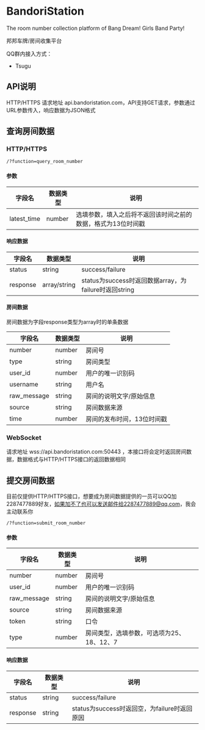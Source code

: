 # BandoriStation

The room number collection platform of Bang Dream! Girls Band Party!

邦邦车牌/房间收集平台

QQ群内接入方式：
- Tsugu

## API说明

HTTP/HTTPS 请求地址 api.bandoristation.com，API支持GET请求，参数通过URL参数传入，响应数据为JSON格式

## 查询房间数据

### HTTP/HTTPS

```
/?function=query_room_number
```

#### 参数

| 字段名 | 数据类型 | 说明 |
| ---- | --- | ------- |
| latest_time | number | 选填参数，填入之后将不返回该时间之前的数据，格式为13位时间戳 |

#### 响应数据

| 字段名 | 数据类型 | 说明 |
| ---- | --- | ------- |
| status | string | success/failure |
| response | array/string | status为success时返回数据array，为failure时返回string |

#### 房间数据

房间数据为字段response类型为array时的单条数据

| 字段名 | 数据类型 | 说明 |
| ---- | --- | ------- |
| number | number | 房间号 |
| type | string | 房间类型 |
| user_id | number | 用户的唯一识别码 |
| username | string | 用户名 |
| raw_message | string | 房间的说明文字/原始信息 |
| source | string | 房间数据来源 |
| time | number | 房间的发布时间，13位时间戳 |

### WebSocket

请求地址 wss://api.bandoristation.com:50443 ，本接口将会定时返回房间数据，数据格式与HTTP/HTTPS接口的返回数据相同

## 提交房间数据

目前仅提供HTTP/HTTPS接口，想要成为房间数据提供的一员可以QQ加2287477889好友，如果加不了也可以发送邮件给2287477889@qq.com，我会主动联系你

```
/?function=submit_room_number
```

#### 参数

| 字段名 | 数据类型 | 说明 |
| ---- | --- | ------- |
| number | number | 房间号 |
| user_id | number | 用户的唯一识别码 |
| raw_message | string | 房间的说明文字/原始信息 |
| source | string | 房间数据来源 |
| token | string | 口令 |
| type | number | 房间类型，选填参数，可选项为25、18、12、7 |

#### 响应数据

| 字段名 | 数据类型 | 说明 |
| ---- | --- | ------- |
| status | string | success/failure |
| response | string | status为success时返回空，为failure时返回原因 |
